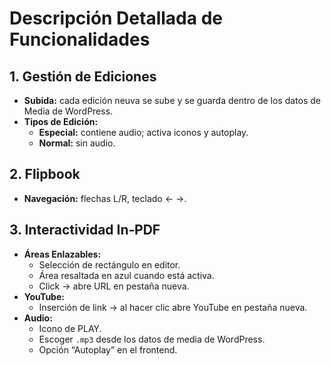 # Descripción Detallada de Funcionalidades

## 1. Gestión de Ediciones

- **Subida:** cada edición neuva se sube y se guarda dentro de los datos de Media de WordPress.
- **Tipos de Edición:**
  - **Especial:** contiene audio; activa iconos y autoplay.
  - **Normal:** sin audio.

## 2. Flipbook

- **Navegación:** flechas L/R, teclado ← →.

## 3. Interactividad In‑PDF

- **Áreas Enlazables:**
  - Selección de rectángulo en editor.
  - Área resaltada en azul cuando está activa.
  - Click → abre URL en pestaña nueva.
- **YouTube:**
  - Inserción de link → al hacer clic abre YouTube en pestaña nueva.
- **Audio:**
  - Icono de PLAY.
  - Escoger  `.mp3` desde los datos de media de WordPress.
  - Opción “Autoplay” en el frontend.
